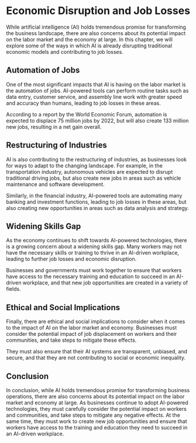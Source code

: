 Economic Disruption and Job Losses
=======================================================================

While artificial intelligence (AI) holds tremendous promise for transforming the business landscape, there are also concerns about its potential impact on the labor market and the economy at large. In this chapter, we will explore some of the ways in which AI is already disrupting traditional economic models and contributing to job losses.

Automation of Jobs
------------------

One of the most significant impacts that AI is having on the labor market is the automation of jobs. AI-powered tools can perform routine tasks such as data entry, customer service, and assembly line work with greater speed and accuracy than humans, leading to job losses in these areas.

According to a report by the World Economic Forum, automation is expected to displace 75 million jobs by 2022, but will also create 133 million new jobs, resulting in a net gain overall.

Restructuring of Industries
---------------------------

AI is also contributing to the restructuring of industries, as businesses look for ways to adapt to the changing landscape. For example, in the transportation industry, autonomous vehicles are expected to disrupt traditional driving jobs, but also create new jobs in areas such as vehicle maintenance and software development.

Similarly, in the financial industry, AI-powered tools are automating many banking and investment functions, leading to job losses in these areas, but also creating new opportunities in areas such as data analysis and strategy.

Widening Skills Gap
-------------------

As the economy continues to shift towards AI-powered technologies, there is a growing concern about a widening skills gap. Many workers may not have the necessary skills or training to thrive in an AI-driven workplace, leading to further job losses and economic disruption.

Businesses and governments must work together to ensure that workers have access to the necessary training and education to succeed in an AI-driven workplace, and that new job opportunities are created in a variety of fields.

Ethical and Social Implications
-------------------------------

Finally, there are ethical and social implications to consider when it comes to the impact of AI on the labor market and economy. Businesses must consider the potential impact of job displacement on workers and their communities, and take steps to mitigate these effects.

They must also ensure that their AI systems are transparent, unbiased, and secure, and that they are not contributing to social or economic inequality.

Conclusion
----------

In conclusion, while AI holds tremendous promise for transforming business operations, there are also concerns about its potential impact on the labor market and economy at large. As businesses continue to adopt AI-powered technologies, they must carefully consider the potential impact on workers and communities, and take steps to mitigate any negative effects. At the same time, they must work to create new job opportunities and ensure that workers have access to the training and education they need to succeed in an AI-driven workplace.

